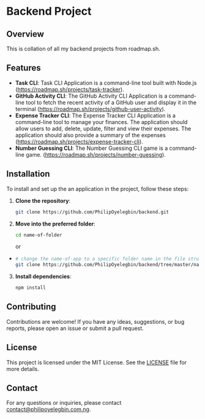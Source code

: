 # Backend Project

## Overview
This is collation of all my backend projects from roadmap.sh.

## Features
- **Task CLI**: Task CLI Application is a command-line tool built with Node.js (https://roadmap.sh/projects/task-tracker).
- **GitHub Activity CLI**: The GitHub Activity CLI Application is a command-line tool to fetch the recent activity of a GitHub user and display it in the terminal (https://roadmap.sh/projects/github-user-activity).
- **Expense Tracker CLI**: The Expense Tracker CLI Application is a command-line tool to manage your finances. The application should allow users to add, delete, update, filter and view their expenses. The application should also provide a summary of the expenses (https://roadmap.sh/projects/expense-tracker-cli).
- **Number Guessing CLI**: The Number Guessing CLI game is a command-line game.  (https://roadmap.sh/projects/number-guessing).

## Installation
To install and set up the an application in the project, follow these steps:

1. **Clone the repository**:
   ```bash
   git clone https://github.com/PhilipOyelegbin/backend.git
   ```

2. **Move into the preferred folder**:
   ```bash
   cd name-of-folder
   ```
    or

  - ```bash
    # change the name-of-app to a specific folder name in the file structure
    git clone https://github.com/PhilipOyelegbin/backend/tree/master/name-of-app.git
    ```


3. **Install dependencies**:
   ```bash
   npm install
   ```

## Contributing
Contributions are welcome! If you have any ideas, suggestions, or bug reports, please open an issue or submit a pull request.

## License
This project is licensed under the MIT License. See the [LICENSE](LICENSE) file for more details.

## Contact
For any questions or inquiries, please contact [contact@philipoyelegbin.com.ng](mailto:contact@philipoyelegbin.com.ng).
